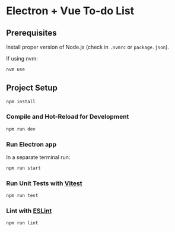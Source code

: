 # Electron + Vue To-do List

## Prerequisites

Install proper version of Node.js (check in `.nvmrc` or `package.json`).

If using nvm:

```sh
nvm use
```

## Project Setup

```sh
npm install
```

### Compile and Hot-Reload for Development

```sh
npm run dev
```

### Run Electron app

In a separate terminal run:

```sh
npm run start
```

### Run Unit Tests with [Vitest](https://vitest.dev/)

```sh
npm run test
```

### Lint with [ESLint](https://eslint.org/)

```sh
npm run lint
```